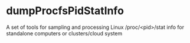 # dumpProcfsPidStatInfo
A set of tools for sampling and processing Linux /proc/&lt;pid>/stat info for standalone computers or clusters/cloud system
